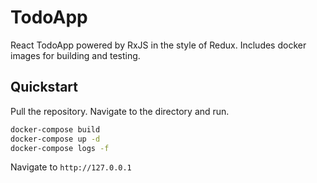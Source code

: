 # TodoApp
React TodoApp powered by RxJS in the style of Redux.  Includes docker images for building and testing.

## Quickstart
Pull the repository.  Navigate to the directory and run.

```bash
docker-compose build
docker-compose up -d
docker-compose logs -f
```

Navigate to `http://127.0.0.1`